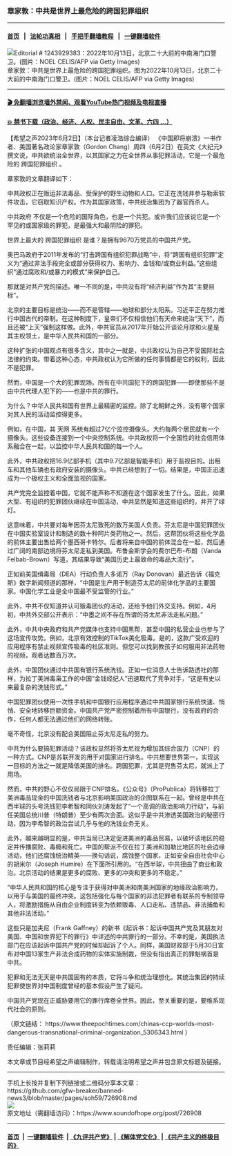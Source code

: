 ### 章家敦：中共是世界上最危险的跨国犯罪组织
------------------------

#### [首页](https://github.com/gfw-breaker/banned-news3/blob/master/README.md) &nbsp;&nbsp;|&nbsp;&nbsp; [法轮功真相](https://github.com/begood0513/basic/blob/master/README.md)  &nbsp;&nbsp;|&nbsp;&nbsp; [手把手翻墙教程](https://github.com/gfw-breaker/guides/wiki)  &nbsp;&nbsp;|&nbsp;&nbsp; [一键翻墙软件](https://github.com/gfw-breaker/nogfw/blob/master/README.md)  



<div><img alt="Editorial # 1243929383：2022年10月13日，北京二十大前的中南海门口警卫。(图片：NOEL CELIS/AFP via Getty Images)" src="https://img.soundofhope.org/2022-12/gettyimages-1243929383-1672252978369.jpg"/>
<br/><figcaption class="caption">
 章家敦：中共是世界上最危险的跨国犯罪组织。图为2022年10月13日，北京二十大前的中南海门口警卫。(图片：NOEL CELIS/AFP via Getty Images)
</figcaption></div><hr/>

#### [ 🎬  免翻墙浏览墙外禁闻、观看YouTube热门视频及电视直播](https://github.com/gfw-breaker/HelloWorld)

#### [ 💥  禁书下载（政治、经济、人权、民主自由、文革、六四 ...）](https://github.com/gfw-breaker/books/blob/master/README.md)

<div><div class="Content__Wrapper sc-1bvya0-0 elmmKw article_body" data-checkusr="" itemprop="articleBody">
 <div id="post_place_1">
 </div>
 <p class="meta-top">
  <span class="meta">
   【希望之声2023年6月2日】（本台记者凌浩综合编译）
  </span>
  《中国即将崩溃》一书作者、美国著名政论家章家敦（Gordon Chang）周四（6月2日）在英文《大纪元》撰文说，中共欲统治全世界，以其国家之力在全世界从事犯罪活动，它是一个最危险的
  <ok href="/term/201805">
   跨国犯罪组织
  </ok>
  。
 </p>
 <p>
  章家敦的文章翻译如下：
 </p>
 <p>
  中共政权正在贩运非法毒品、受保护的野生动物和人口。它正在洗钱并参与勒索软件攻击，它窃取知识产权。作为其国家政策，中共统治集团为了器官而杀人。
 </p>
 <p>
  <ok href="/term/83013">
   中共政府
  </ok>
  不仅是一个危险的国际角色，也是一个共犯。或许我们应该说它是一个罕见的或国家级的罪犯，是最强大和最阴险的罪犯。
 </p>
 <p>
  世界上最大的
  <ok href="/term/201805">
   跨国犯罪组织
  </ok>
  是谁？是拥有9670万党员的中国共产党。
 </p>
 <p>
  奥巴马政府于2011年发布的“打击跨国有组织犯罪战略”中，将“跨国有组织犯罪”定义为“通过非法手段完全或部分获得权力、影响力、金钱和/或商业利益。”这些组织“通过腐败和/或暴力的模式”来保护自己。
 </p>
 <p>
  那就是对共产党的描述。唯一不同的是，中共没有将“经济利益”作为其“主要目标”。
 </p>
 <p>
  北京的主要目标是统治——而不是管辖——地球和部分太阳系。习近平正在努力推行中国古代的帝制。在这种制度下，皇帝们不仅相信他们有天命来统治“天下”，而且还被“上天”强制这样做。此外，中共官员从2017年开始公开谈论月球和火星是其主权领土，是中华人民共和国的一部分。
 </p>
 <p>
  这种扩张的中国观点有很多含义，其中之一就是，中共政权认为自己不受国际社会法律的约束。带着这种心态，中共政权认为它所做的任何事情都是它的权利，因此不是犯罪。
 </p>
 <p>
  然而，中国是一个大的犯罪现场。所有在中共国犯下的跨国犯罪——即使那些不是由中共代理人犯下的——也是中共的罪行。
 </p>
 <p>
  为什么？中华人民共和国有世界上最精密的监控。除了北朝鲜之外，没有哪个国家对其人民的活动监控得更多。
 </p>
 <p>
  例如，在中国，其
  <ok href="/term/89965">
   天网
  </ok>
  系统有超过7亿个监控摄像头。大约每两个居民就有一个摄像头。这些设备连接到一个中央控制系统。中共政权将一个全国性的社会信用体系融合在一起，以监控中华人民共和国的每一个人。
 </p>
 <p>
  此外，中共政权把16.9亿部手机（其中9.7亿部是智能手机）用于监视目的。出租车和其他车辆也有政府安装的摄像头。中共已经想到了一切。结果是，中国正迅速成为一个极权主义和全面监视的国家。
 </p>
 <p>
  共产党完全监控着中国，它就不能声称不知道在这个国家发生了什么。因此，如果大型、有组织的犯罪团伙继续在中国活动，中共显然是知道这些组织的，并开了绿灯。
 </p>
 <p>
  这意味着，中共要对每年因芬太尼致死的数万美国人负责。芬太尼是中国犯罪团伙在中国实验室设计和制造的数十种阿片类药物之一。然后，这帮团伙将这些化学品的前体主要出售给两个墨西哥卡特尔。后者将来自中国的前体混合在一起，然后通过广阔的南部边境将芬太尼走私到美国。布鲁金斯学会的费尔巴布-布朗（Vanda Felbab-Brown）写道，其结果导致“美国历史上最致命的毒品大流行”。
 </p>
 <p>
  正如前美国缉毒局（DEA）行动负责人多诺万（Ray Donovan）最近告诉《福克斯》数字新闻频道的那样，“中国是生产用于制造芬太尼的前体化学品的主要国家。中国化学工业是全中国最不受监管的行业。”
 </p>
 <p>
  此外，中共不仅知道并认可贩毒团伙的活动，还给予他们外交支持。例如，4月初，中共外交部公开表示：“中墨之间不存在所谓的芬太尼非法走私问题。”
 </p>
 <p>
  此外，中共中央政府和共产党媒体也支持中国黑帮，甚至中国的私营企业也参与了这场宣传攻势。例如，北京有效控制的TikTok美化吸毒。是的，这款广受欢迎的应用程序有禁止视频宣传吸毒的社区准则。但您可以找到教孩子如何服用非法药物的视频，观者达数百万次。
 </p>
 <p>
  此外，中国团伙通过中共国有银行系统洗钱。正如一位消息人士告诉路透社的那样，为拉丁美洲毒枭工作的中国“金钱经纪人”迅速取代了竞争对手，“这是有史以来最复杂的洗钱形式。”
 </p>
 <p>
  中国犯罪团伙使用一次性手机和中国银行应用程序通过中共国家银行系统快速、悄悄、安全地转移巨额资金。中国共产党严密控制着所有中国银行，没有政府的合作，任何人都无法通过他们的网络转账。
 </p>
 <p>
  毫不奇怪，北京没有配合美国阻止芬太尼走私的努力。
 </p>
 <p>
  中共为什么要搞犯罪活动？该政权显然将芬太尼视为增加其综合国力（CNP）的一种方式。CNP是苏联开发的用于对国家进行排名。中共想要世界第一，实现这一目标的方法之一就是降低美国的排名。跨国犯罪，尤其是兜售芬太尼，就派上了用场。
 </p>
 <p>
  然而，中共的野心不仅仅局限于CNP排名。《公众号》（ProPublica）将转移拉丁美洲毒品现金的中国洗钱者与北京影响美国政治的企图联系在一起。曾经是中共在西半球的头号洗钱犯李希智和同伙刘涛发起了“一个高调的政治影响力行动”，与前任美国总统川普（特朗普）至少有两次会面。这似乎是中共渗透美国政治的秘密行动，因为李希智的政治尝试几乎与他的洗钱业务无关。
 </p>
 <p>
  此外，越来越明显的是，中共当局已决定促进美洲的毒品贸易，以破坏该地区的稳定并传播腐败、毒瘾和死亡。中国的帮派不仅在拉丁美洲和加勒比地区的社会边缘活动，他们还腐蚀统治精英——换句话说，腐蚀整个国家，正如安全自由社会中心的胡米尔（Joseph Humire）在下面所引用的。“在西半球，中共扭曲了商业和政治。北京活动的结果是更多的腐败、更多的冲突和更多的不稳定。”
 </p>
 <p>
  “中华人民共和国的核心是专注于获得对中美洲和南美洲国家的地缘政治影响力，以用于与美国的最终冲突。这包括强化与每个国家的非法犯罪者有联系的专制领导人，将激励措施从自由企业制度转变为依赖贩毒、人口走私、违禁品、非法捕鱼和其他非法活动。”
 </p>
 <p>
  这些只是加夫尼（Frank Gaffney）的新书《起诉书：起诉中国共产党及其朋友对美国、中国和世界犯下的罪行》中详述的中共罪行的一部分。不幸的是，美国执法部门在应该起诉中国共产党的时候却起诉了个人。同样，美国财政部于5月30日宣布对中国13家生产非法合成药物的实体实施制裁，但没有指出真正的罪魁祸首是中共。
 </p>
 <p>
  犯罪和无法无天是中共国固有的本质，它将斗争和统治理想化。其统治集团的持续犯罪使世界对中国制度曾经的基本假设产生了疑问。
 </p>
 <p>
  中国共产党现在正威胁要用它的罪行席卷全世界。因此，至关重要的是，要维系现代社会的原则。
 </p>
 <p>
  （原文链结：
  <ok href="https://www.theepochtimes.com/chinas-ccp-worlds-most-dangerous-transnational-criminal-organization_5306343.html">
   https://www.theepochtimes.com/chinas-ccp-worlds-most-dangerous-transnational-criminal-organization_5306343.html
  </ok>
  ）
 </p>
 <p class="meta-btm">
  责任编辑：张莉莉
 </p>
 <p class="meta-btm">
  本文章或节目经希望之声编辑制作，转载请注明希望之声并包含原文标题及链接。
 </p>
</div>
</div>
<hr/>
手机上长按并复制下列链接或二维码分享本文章：<br/>
https://github.com/gfw-breaker/banned-news3/blob/master/pages/soh59/726908.md <br/>
<a href='https://github.com/gfw-breaker/banned-news3/blob/master/pages/soh59/726908.md'><img src='https://github.com/gfw-breaker/banned-news3/blob/master/pages/soh59/726908.md.png'/></a> <br/>
原文地址（需翻墙访问）：https://www.soundofhope.org/post/726908


------------------------
#### [首页](https://github.com/gfw-breaker/banned-news3/blob/master/README.md) &nbsp;|&nbsp; [一键翻墙软件](https://github.com/gfw-breaker/nogfw/blob/master/README.md) &nbsp;| [《九评共产党》](https://github.com/gfw-breaker/9ping.md/blob/master/README.md#九评之一评共产党是什么) | [《解体党文化》](https://github.com/gfw-breaker/jtdwh.md/blob/master/README.md) | [《共产主义的终极目的》](https://github.com/gfw-breaker/gczydzjmd.md/blob/master/README.md)


<img src='http://gfw-breaker.win/banned-news3/pages/soh59/726908.md' width='0px' height='0px'/>